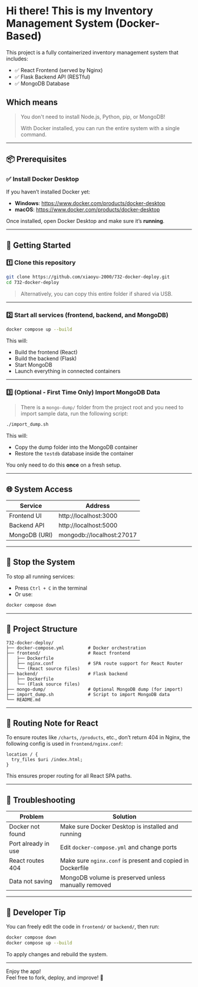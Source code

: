 # Hi there! This is my Inventory Management System (Docker-Based)

This project is a fully containerized inventory management system that includes:

- ✅ React Frontend (served by Nginx)
- ✅ Flask Backend API (RESTful)
- ✅ MongoDB Database

## Which means
> You don't need to install Node.js, Python, pip, or MongoDB!
>
> With Docker installed, you can run the entire system with a single command.

---

## 📦 Prerequisites

### ✅ Install Docker Desktop

If you haven’t installed Docker yet:

- **Windows**: https://www.docker.com/products/docker-desktop  
- **macOS**: https://www.docker.com/products/docker-desktop

Once installed, open Docker Desktop and make sure it’s **running**.

---

## 🚀 Getting Started

### 1️⃣ Clone this repository

```bash
git clone https://github.com/xiaoyu-2000/732-docker-deploy.git
cd 732-docker-deploy
```

> Alternatively, you can copy this entire folder if shared via USB.

---

### 2️⃣ Start all services (frontend, backend, and MongoDB)

```bash
docker compose up --build
```

This will:
- Build the frontend (React)
- Build the backend (Flask)
- Start MongoDB
- Launch everything in connected containers

---

### 3️⃣ (Optional - First Time Only) Import MongoDB Data

> There is a `mongo-dump/` folder from the project root and you need to import sample data, run the following script:

```bash
./import_dump.sh
```

This will:
- Copy the dump folder into the MongoDB container
- Restore the `testdb` database inside the container

You only need to do this **once** on a fresh setup.

---

## 🌐 System Access

| Service       | Address                  |
|---------------|--------------------------|
| Frontend UI   | http://localhost:3000    |
| Backend API   | http://localhost:5000    |
| MongoDB (URI) | mongodb://localhost:27017 |

---

## 🛑 Stop the System

To stop all running services:

- Press `Ctrl + C` in the terminal
- Or use:

```bash
docker compose down
```

---

## 🧱 Project Structure

```
732-docker-deploy/
├── docker-compose.yml         # Docker orchestration
├── frontend/                  # React frontend
│   ├── Dockerfile
│   ├── nginx.conf             # SPA route support for React Router
│   └── (React source files)
├── backend/                   # Flask backend
│   ├── Dockerfile
│   └── (Flask source files)
├── mongo-dump/                # Optional MongoDB dump (for import)
├── import_dump.sh             # Script to import MongoDB data
└── README.md
```

---

## 🔁 Routing Note for React

To ensure routes like `/charts`, `/products`, etc., don’t return 404 in Nginx, the following config is used in `frontend/nginx.conf`:

```nginx
location / {
  try_files $uri /index.html;
}
```

This ensures proper routing for all React SPA paths.

---

## 💬 Troubleshooting

| Problem             | Solution                                                |
|---------------------|----------------------------------------------------------|
| Docker not found    | Make sure Docker Desktop is installed and running        |
| Port already in use | Edit `docker-compose.yml` and change ports              |
| React routes 404    | Make sure `nginx.conf` is present and copied in Dockerfile |
| Data not saving     | MongoDB volume is preserved unless manually removed      |

---

## 🧠 Developer Tip

You can freely edit the code in `frontend/` or `backend/`, then run:

```bash
docker compose down
docker compose up --build
```

To apply changes and rebuild the system.

---

Enjoy the app!  
Feel free to fork, deploy, and improve! 🎉

